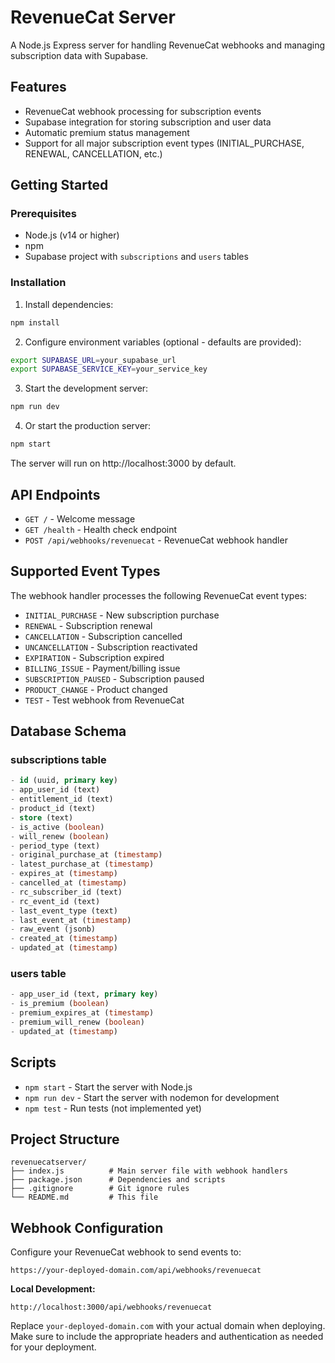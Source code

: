 # RevenueCat Server

A Node.js Express server for handling RevenueCat webhooks and managing subscription data with Supabase.

## Features

- RevenueCat webhook processing for subscription events
- Supabase integration for storing subscription and user data
- Automatic premium status management
- Support for all major subscription event types (INITIAL_PURCHASE, RENEWAL, CANCELLATION, etc.)

## Getting Started

### Prerequisites
- Node.js (v14 or higher)
- npm
- Supabase project with `subscriptions` and `users` tables

### Installation

1. Install dependencies:
```bash
npm install
```

2. Configure environment variables (optional - defaults are provided):
```bash
export SUPABASE_URL=your_supabase_url
export SUPABASE_SERVICE_KEY=your_service_key
```

3. Start the development server:
```bash
npm run dev
```

4. Or start the production server:
```bash
npm start
```

The server will run on http://localhost:3000 by default.

## API Endpoints

- `GET /` - Welcome message
- `GET /health` - Health check endpoint
- `POST /api/webhooks/revenuecat` - RevenueCat webhook handler

## Supported Event Types

The webhook handler processes the following RevenueCat event types:

- `INITIAL_PURCHASE` - New subscription purchase
- `RENEWAL` - Subscription renewal
- `CANCELLATION` - Subscription cancelled
- `UNCANCELLATION` - Subscription reactivated
- `EXPIRATION` - Subscription expired
- `BILLING_ISSUE` - Payment/billing issue
- `SUBSCRIPTION_PAUSED` - Subscription paused
- `PRODUCT_CHANGE` - Product changed
- `TEST` - Test webhook from RevenueCat

## Database Schema

### subscriptions table
```sql
- id (uuid, primary key)
- app_user_id (text)
- entitlement_id (text)
- product_id (text)
- store (text)
- is_active (boolean)
- will_renew (boolean)
- period_type (text)
- original_purchase_at (timestamp)
- latest_purchase_at (timestamp)
- expires_at (timestamp)
- cancelled_at (timestamp)
- rc_subscriber_id (text)
- rc_event_id (text)
- last_event_type (text)
- last_event_at (timestamp)
- raw_event (jsonb)
- created_at (timestamp)
- updated_at (timestamp)
```

### users table
```sql
- app_user_id (text, primary key)
- is_premium (boolean)
- premium_expires_at (timestamp)
- premium_will_renew (boolean)
- updated_at (timestamp)
```

## Scripts

- `npm start` - Start the server with Node.js
- `npm run dev` - Start the server with nodemon for development
- `npm test` - Run tests (not implemented yet)

## Project Structure

```
revenuecatserver/
├── index.js          # Main server file with webhook handlers
├── package.json      # Dependencies and scripts
├── .gitignore        # Git ignore rules
└── README.md         # This file
```

## Webhook Configuration

Configure your RevenueCat webhook to send events to:
```
https://your-deployed-domain.com/api/webhooks/revenuecat
```

**Local Development:**
```
http://localhost:3000/api/webhooks/revenuecat
```

Replace `your-deployed-domain.com` with your actual domain when deploying. Make sure to include the appropriate headers and authentication as needed for your deployment.

